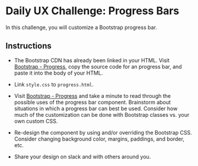 # Daily UX Challenge: Progress Bars

In this challenge, you will customize a Bootstrap progress bar.

## Instructions

- The Bootstrap CDN has already been linked in your HTML. Visit [Bootstrap - Progress](https://getbootstrap.com/docs/4.0/components/progress/), copy the source code for an progress bar, and paste it into the body of your HTML.

- Link `style.css` to `progress.html`.

- Visit [Bootstrap - Progress](https://getbootstrap.com/docs/4.0/components/progress/) and take a minute to read through the possible uses of the progress bar component. Brainstorm about situations in which a progress bar can best be used. Consider how much of the customization can be done with Bootstrap classes vs. your own custom CSS.

- Re-design the component by using and/or overriding the Bootstrap CSS. Consider changing background color, margins, paddings, and border, etc.

- Share your design on slack and with others around you.
